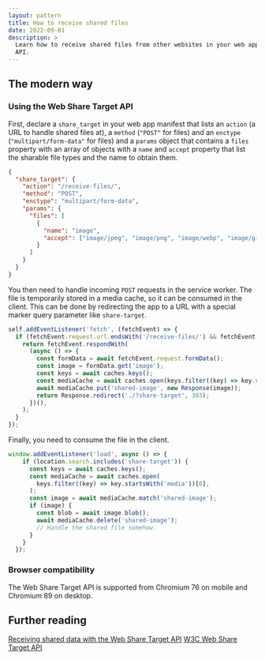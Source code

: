 ```yaml
---
layout: pattern
title: How to receive shared files
date: 2022-09-01
description: >
  Learn how to receive shared files from other websites in your web app with the Web Share Target
  API.
---
```


## The modern way

### Using the Web Share Target API

First, declare a `share_target` in your web app manifest that lists an `action` (a URL to handle
shared files at), a `method` (`"POST"` for files) and an `enctype` (`"multipart/form-data"` for
files) and a `params` object that contains a `files` property with an array of objects with a `name`
and `accept` property that list the sharable file types and the name to obtain them.

```json
{
  "share_target": {
    "action": "/receive-files/",
    "method": "POST",
    "enctype": "multipart/form-data",
    "params": {
      "files": [
        {
          "name": "image",
          "accept": ["image/jpeg", "image/png", "image/webp", "image/gif"]
        }
      ]
    }
  }
}
```

You then need to handle incoming `POST` requests in the service worker. The file is temporarily
stored in a media cache, so it can be consumed in the client. This can be done by redirecting the
app to a URL with a special marker query parameter like `share-target`.

```js
self.addEventListener('fetch', (fetchEvent) => {
  if (fetchEvent.request.url.endsWith('/receive-files/') && fetchEvent.request.method === 'POST') {
    return fetchEvent.respondWith(
      (async () => {
        const formData = await fetchEvent.request.formData();
        const image = formData.get('image');
        const keys = await caches.keys();
        const mediaCache = await caches.open(keys.filter((key) => key.startsWith('media'))[0]);
        await mediaCache.put('shared-image', new Response(image));
        return Response.redirect('./?share-target', 303);
      })(),
    );
  }
});
```

Finally, you need to consume the file in the client.

```js
window.addEventListener('load', async () => {
    if (location.search.includes('share-target')) {
      const keys = await caches.keys();
      const mediaCache = await caches.open(
        keys.filter((key) => key.startsWith('media'))[0],
      );
      const image = await mediaCache.match('shared-image');
      if (image) {
        const blob = await image.blob();
        await mediaCache.delete('shared-image');
        // Handle the shared file somehow.
      }
    }
  });
```

### Browser compatibility

The Web Share Target API is supported from Chromium 76 on mobile and Chromium 89 on desktop.

## Further reading

[Receiving shared data with the Web Share Target API](/web-share-target/)
[W3C Web Share Target API](https://w3c.github.io/web-share-target/)
